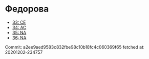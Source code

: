 # Федорова
- [33: CE](33.md)
- [34: AC](34.md)
- [35: NA](35.md)
- [36: NA](36.md)

Commit: a2ee9aed9583c832fbe98c10b18fc4c060369f65
 fetched at: 20201202-234757
